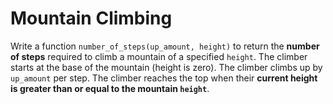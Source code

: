 # Mountain Climbing

Write a function `number_of_steps(up_amount, height)` to return the **number of steps** required to climb a mountain of a specified `height`.
The climber starts at the base of the mountain (height is zero).
The climber climbs up by `up_amount` per step.
The climber reaches the top when their **current height is greater than or equal to the mountain `height`**.
